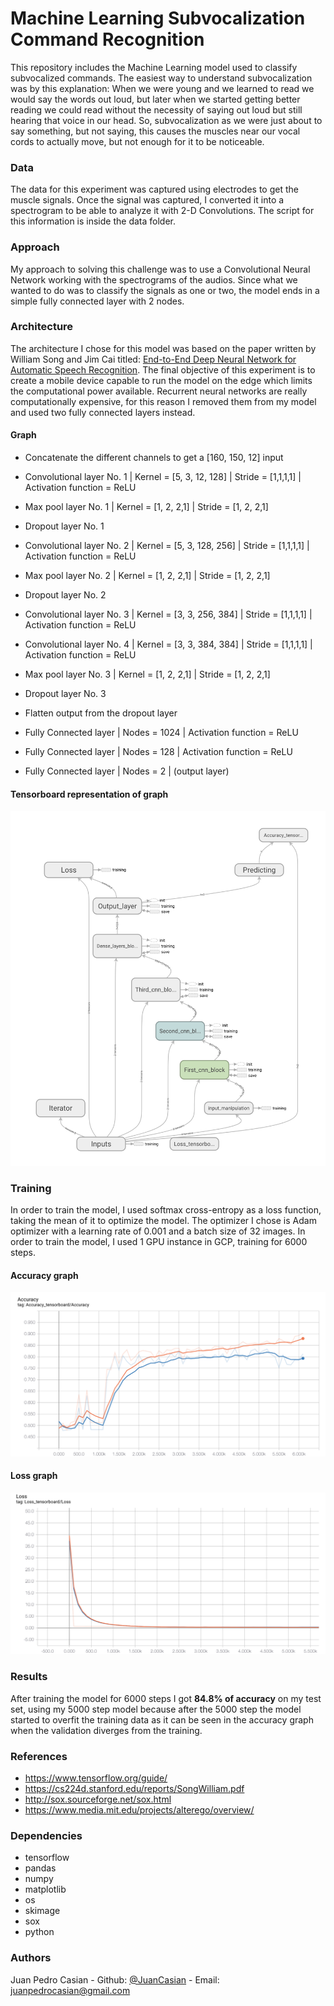 # Machine Learning Subvocalization Command Recognition
This repository includes the Machine Learning model used to classify subvocalized commands. The easiest way to understand subvocalization was by this explanation: When we were young and we learned to read we would say the words out loud, but later when we started getting better reading we could read without the necessity of saying out loud but still hearing that voice in our head. So, subvocalization as we were just about to say something, but not saying, this causes the muscles near our vocal cords to actually move, but not enough for it to be noticeable. 

### Data
The data for this experiment was captured using electrodes to get the muscle signals. Once the signal was captured, I converted it into a spectrogram to be able to analyze it with 2-D Convolutions. The script for this information is inside the data folder. 

### Approach
My approach to solving this challenge was to use a Convolutional Neural Network working with the spectrograms of the audios. Since what we wanted to do was to classify the signals as one or two, the model ends in a simple fully connected layer with 2 nodes.

### Architecture
The architecture I chose for this model was based on the paper written by William Song and Jim Cai titled: [End-to-End Deep Neural Network for Automatic
Speech Recognition](https://cs224d.stanford.edu/reports/SongWilliam.pdf). 
The final objective of this experiment is to create a mobile device capable to run the model on the edge which limits the computational power available. Recurrent neural networks are really computationally expensive, for this reason I removed them from my model and used two fully connected layers instead. 
#### Graph
- Concatenate the different channels to get a [160, 150, 12] input
- Convolutional layer No. 1 | Kernel = [5, 3, 12, 128] | Stride = [1,1,1,1] | Activation function = ReLU
- Max pool layer No. 1 | Kernel = [1, 2, 2,1] | Stride = [1, 2, 2,1]
- Dropout layer No. 1

- Convolutional layer No. 2 | Kernel = [5, 3, 128, 256] | Stride = [1,1,1,1] | Activation function = ReLU
- Max pool layer No. 2 | Kernel = [1, 2, 2,1] | Stride = [1, 2, 2,1]
- Dropout layer No. 2

- Convolutional layer No. 3 | Kernel = [3,  3,  256, 384] | Stride = [1,1,1,1] | Activation function = ReLU
-  Convolutional layer No. 4 | Kernel = [3,  3, 384, 384] | Stride = [1,1,1,1] | Activation function = ReLU
- Max pool layer No. 3 | Kernel = [1, 2, 2,1] | Stride = [1, 2, 2,1]
- Dropout layer No. 3

- Flatten output from the dropout layer
- Fully Connected layer | Nodes = 1024 | Activation function = ReLU
- Fully Connected layer | Nodes = 128 | Activation function = ReLU
- Fully Connected layer | Nodes = 2 | (output layer)

#### Tensorboard representation of graph
![Model Graph](res/Model-Graph.png)

### Training
In order to train the model, I used softmax cross-entropy as a loss function, taking the mean of it to optimize the model. The optimizer I chose is Adam optimizer with a learning rate of 0.001 and a batch size of 32 images. In order to train the model, I used 1 GPU instance in GCP, training for 6000 steps. 

#### Accuracy graph
![Accuracy](res/Model-Accuracy.png)
#### Loss graph
![Loss](res/Model-Loss.png)
### Results
After training the model for 6000 steps I got **84.8% of accuracy** on my test set, using my 5000 step model because after the 5000 step the model started to overfit the training data as it can be seen in the accuracy graph when the validation diverges from the training. 

### References
- https://www.tensorflow.org/guide/
- https://cs224d.stanford.edu/reports/SongWilliam.pdf
- http://sox.sourceforge.net/sox.html
- https://www.media.mit.edu/projects/alterego/overview/

### Dependencies
- tensorflow
- pandas
- numpy
- matplotlib
- os
- skimage
- sox
- python

### Authors
Juan Pedro Casian - Github: [@JuanCasian](https://github.com/JuanCasian) - Email: juanpedrocasian@gmail.com
